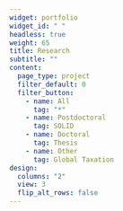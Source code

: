 ```yaml
---
widget: portfolio
widget_id: " "
headless: true
weight: 65
title: Research
subtitle: ""
content:
  page_type: project
  filter_default: 0
  filter_button:
    - name: All
      tag: "*"
    - name: Postdoctoral
      tag: SOLID
    - name: Doctoral
      tag: Thesis
    - name: Other
      tag: Global Taxation
design:
  columns: "2"
  view: 3
  flip_alt_rows: false
---
```

